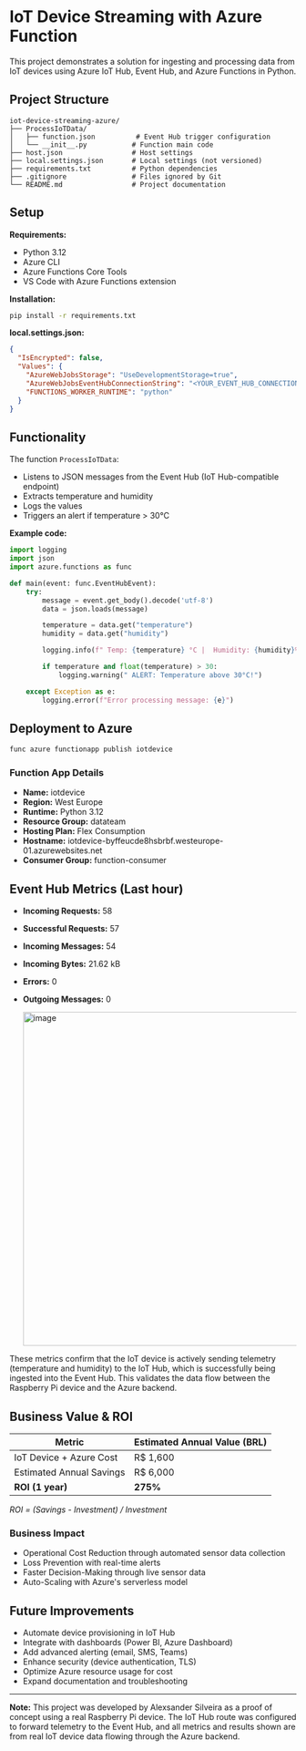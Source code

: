 # IoT Device Streaming with Azure Function

This project demonstrates a solution for ingesting and processing data from IoT devices using Azure IoT Hub, Event Hub, and Azure Functions in Python.

## Project Structure

```
iot-device-streaming-azure/
├── ProcessIoTData/
│   ├── function.json          # Event Hub trigger configuration
│   └── __init__.py           # Function main code
├── host.json                 # Host settings
├── local.settings.json       # Local settings (not versioned)
├── requirements.txt          # Python dependencies
├── .gitignore                # Files ignored by Git
└── README.md                 # Project documentation
```

## Setup

**Requirements:**
- Python 3.12
- Azure CLI
- Azure Functions Core Tools
- VS Code with Azure Functions extension

**Installation:**
```bash
pip install -r requirements.txt
```

**local.settings.json:**
```json
{
  "IsEncrypted": false,
  "Values": {
    "AzureWebJobsStorage": "UseDevelopmentStorage=true",
    "AzureWebJobsEventHubConnectionString": "<YOUR_EVENT_HUB_CONNECTION_STRING>",
    "FUNCTIONS_WORKER_RUNTIME": "python"
  }
}
```

## Functionality

The function `ProcessIoTData`:
- Listens to JSON messages from the Event Hub (IoT Hub-compatible endpoint)
- Extracts temperature and humidity
- Logs the values
- Triggers an alert if temperature > 30°C

**Example code:**
```python
import logging
import json
import azure.functions as func

def main(event: func.EventHubEvent):
    try:
        message = event.get_body().decode('utf-8')
        data = json.loads(message)

        temperature = data.get("temperature")
        humidity = data.get("humidity")

        logging.info(f" Temp: {temperature} °C |  Humidity: {humidity}%")

        if temperature and float(temperature) > 30:
            logging.warning(" ALERT: Temperature above 30°C!")

    except Exception as e:
        logging.error(f"Error processing message: {e}")
```

## Deployment to Azure

```bash
func azure functionapp publish iotdevice
```

### Function App Details
- **Name:** iotdevice
- **Region:** West Europe
- **Runtime:** Python 3.12
- **Resource Group:** datateam
- **Hosting Plan:** Flex Consumption
- **Hostname:** iotdevice-byffeucde8hsbrbf.westeurope-01.azurewebsites.net
- **Consumer Group:** function-consumer

## Event Hub Metrics (Last hour)
- **Incoming Requests:** 58
- **Successful Requests:** 57
- **Incoming Messages:** 54
- **Incoming Bytes:** 21.62 kB
- **Errors:** 0
- **Outgoing Messages:** 0

  <img width="586" alt="image" src="https://github.com/user-attachments/assets/f3a0dd78-94cd-4a35-bad5-5a3a91afbbe7" />


These metrics confirm that the IoT device is actively sending telemetry (temperature and humidity) to the IoT Hub, which is successfully being ingested into the Event Hub. This validates the data flow between the Raspberry Pi device and the Azure backend.

## Business Value & ROI

| Metric                    | Estimated Annual Value (BRL) |
|--------------------------|------------------------------|
| IoT Device + Azure Cost  | R$ 1,600                     |
| Estimated Annual Savings | R$ 6,000                     |
| **ROI (1 year)**         | **275%**                     |

*ROI = (Savings - Investment) / Investment*

### Business Impact
- Operational Cost Reduction through automated sensor data collection
- Loss Prevention with real-time alerts
- Faster Decision-Making through live sensor data
- Auto-Scaling with Azure's serverless model

## Future Improvements
- Automate device provisioning in IoT Hub
- Integrate with dashboards (Power BI, Azure Dashboard)
- Add advanced alerting (email, SMS, Teams)
- Enhance security (device authentication, TLS)
- Optimize Azure resource usage for cost
- Expand documentation and troubleshooting

---

**Note:** This project was developed by Alexsander Silveira as a proof of concept using a real Raspberry Pi device. The IoT Hub route was configured to forward telemetry to the Event Hub, and all metrics and results shown are from real IoT device data flowing through the Azure backend.
